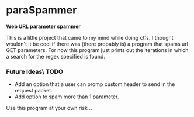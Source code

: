 # paraSpammer
**Web URL parameter spammer**

This is a little project that came to my mind while doing ctfs. 
I thought wouldn't it be cool if there was (there probably is) a program that spams url GET parameters. 
For now this program just prints out the iterations in which a search for the regex specified is found.

### Future Ideas\ TODO
- Add an option that a user can promp custom header to send in the request packet. 
- Add option to spam more than 1 parameter.

Use this program at your own risk .. 